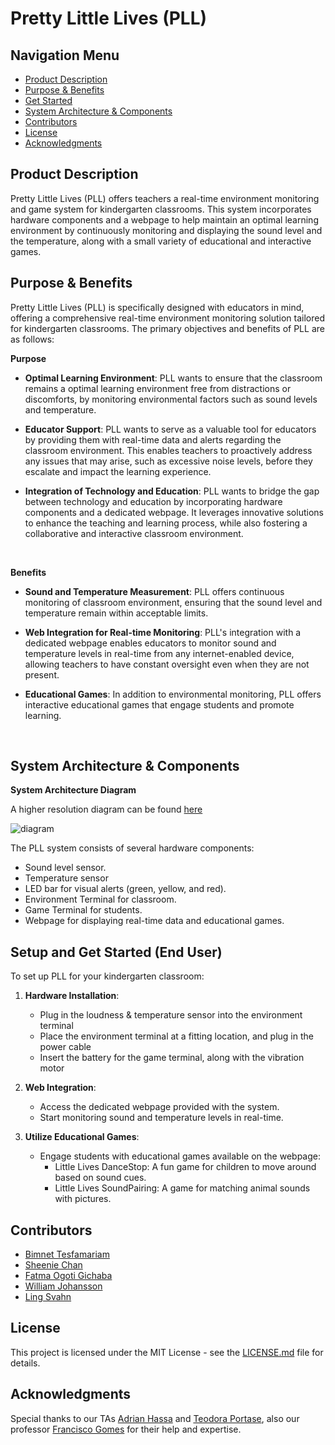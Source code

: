 # Pretty Little Lives (PLL)

## Navigation Menu
- [Product Description](#product-description)
- [Purpose & Benefits](#purpose--benefits)
- [Get Started](#setup-and-get-started-end-user)
- [System Architecture & Components](#system-architecture--components)
- [Contributors](#contributors)
- [License](#license)
- [Acknowledgments](#acknowledgments)

## Product Description
Pretty Little Lives (PLL) offers teachers a real-time environment monitoring and game system for kindergarten classrooms. This system incorporates hardware components and a webpage to help maintain an optimal learning environment by continuously monitoring and displaying the sound level and the temperature, along with a small variety of educational and interactive games.

## Purpose & Benefits
Pretty Little Lives (PLL) is specifically designed with educators in mind, offering a comprehensive real-time environment monitoring solution tailored for kindergarten classrooms. The primary objectives and benefits of PLL are as follows:

**Purpose**
* **Optimal Learning Environment**: PLL wants to ensure that the classroom remains a optimal learning environment free from distractions or discomforts, by monitoring environmental factors such as sound levels and temperature.

* **Educator Support**: PLL wants to serve as a valuable tool for educators by providing them with real-time data and alerts regarding the classroom environment. This enables teachers to proactively address any issues that may arise, such as excessive noise levels, before they escalate and impact the learning experience.

* **Integration of Technology and Education**: PLL wants to bridge the gap between technology and education by incorporating hardware components and a dedicated webpage. It leverages innovative solutions to enhance the teaching and learning process, while also fostering a collaborative and interactive classroom environment.

&nbsp;  

**Benefits**

* **Sound and Temperature Measurement**: PLL offers continuous monitoring of classroom environment, ensuring that the sound level and temperature remain within acceptable limits.

* **Web Integration for Real-time Monitoring**: PLL's integration with a dedicated webpage enables educators to monitor sound and temperature levels in real-time from any internet-enabled device, allowing teachers to have constant oversight even when they are not present. 

* **Educational Games**: In addition to environmental monitoring, PLL offers interactive educational games that engage students and promote learning. 

&nbsp;

## System Architecture & Components

**System Architecture Diagram**

A higher resolution diagram can be found [here](https://git.chalmers.se/courses/dit113/2024/group-15/pll/-/wikis/System-Architecture)

![diagram](https://cdn.discordapp.com/attachments/1043280587689037866/1237460216736514138/Architecture_diagram_-_Final_diagram.png?ex=663bba22&is=663a68a2&hm=c222bf2fc65d415f3a9f1a7971b88b51eb2990fa259fc537239bfb784359354a&)

The PLL system consists of several hardware components:
- Sound level sensor.
- Temperature sensor
- LED bar for visual alerts (green, yellow, and red).
- Environment Terminal for classroom.
- Game Terminal for students.
- Webpage for displaying real-time data and educational games.

## Setup and Get Started (End User)
To set up PLL for your kindergarten classroom:

1. **Hardware Installation**:
   - Plug in the loudness & temperature sensor into the environment terminal
   - Place the environment terminal at a fitting location, and plug in the power cable
   - Insert the battery for the game terminal, along with the vibration motor
   
2. **Web Integration**:
   - Access the dedicated webpage provided with the system.
   - Start monitoring sound and temperature levels in real-time.

3. **Utilize Educational Games**:
   - Engage students with educational games available on the webpage:
     - Little Lives DanceStop: A fun game for children to move around based on sound cues.
     - Little Lives SoundPairing: A game for matching animal sounds with pictures.


## Contributors
- [Bimnet Tesfamariam](https://git.chalmers.se/bimnet)
- [Sheenie Chan](https://git.chalmers.se/sheenie)
- [Fatma Ogoti Gichaba](https://git.chalmers.se/ogoti)
- [William Johansson](https://git.chalmers.se/willj)
- [Ling Svahn](https://git.chalmers.se/lingsv)

## License
This project is licensed under the MIT License - see the [LICENSE.md](LICENSE.md) file for details.

## Acknowledgments
Special thanks to our TAs [Adrian Hassa](https://git.chalmers.se/hassa) and [Teodora Portase](https://git.chalmers.se/portase), also our professor [Francisco Gomes](https://git.chalmers.se/francisco.gomes) for their help and expertise.
